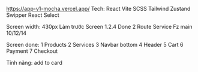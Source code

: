 https://app-v1-mocha.vercel.app/
Tech: React Vite SCSS Tailwind Zustand Swipper React Select

Screen width: 430px
Làm trước Screen 1.2.4
Done 2 Route Service
Fz main 10/12/14

Screen done:
1 Products
2 Services
3 Navbar bottom
4 Header
5 Cart
6 Payment
7 Checkout

Tính năng:
add to card
